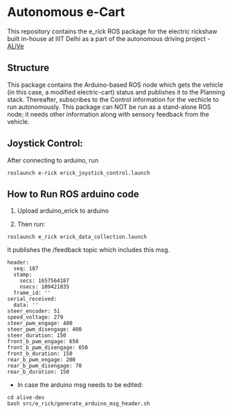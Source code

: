 # Autonomous e-Cart

This repository contains the e_rick ROS package for the electric rickshaw built in-house at IIIT Delhi as a part of the autonomous driving project - [ALiVe](https://sites.google.com/iiitd.ac.in/iiitd-alive/home)

## Structure
This package contains the Arduino-based ROS node which gets the vehicle (in this case, a modified electric-cart) status and publishes it to the Planning stack. Thereafter, subscribes to the Control information for the vechicle to run autonomously.
This package can NOT be run as a stand-alone ROS node; it needs other information along with sensory feedback from the vehicle.

## Joystick Control: 

After connecting to arduino, run

```
roslaunch e-rick erick_joystick_control.launch
```

## How to Run ROS arduino code

1. Upload arduino_erick to arduino

2. Then run:
```
roslaunch e_rick erick_data_collection.launch
```
It publishes the /feedback topic which includes this msg.
```
header: 
  seq: 187
  stamp: 
    secs: 1657564187
    nsecs: 109421035
  frame_id: ''
serial_received: 
  data: ''
steer_encoder: 51
speed_voltage: 279
steer_pwm_engage: 400
steer_pwm_disengage: 400
steer_duration: 150
front_b_pwm_engage: 650
front_b_pwm_disengage: 650
front_b_duration: 150
rear_b_pwm_engage: 200
rear_b_pwm_disengage: 70
rear_b_duration: 150
```

- In case the arduino msg needs to be edited:
```
cd alive-dev
bash src/e_rick/generate_arduino_msg_header.sh
```